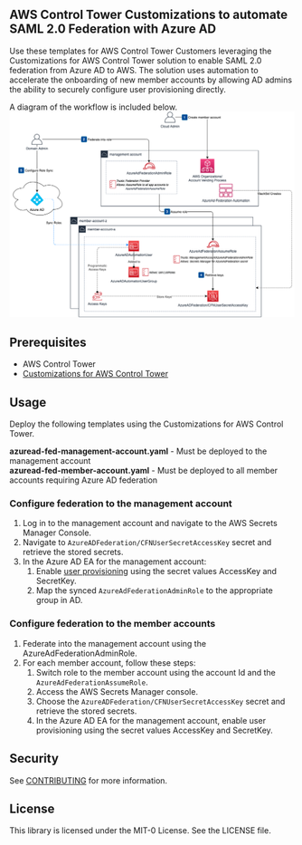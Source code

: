 ## AWS Control Tower Customizations to automate SAML 2.0 Federation with Azure AD

Use these templates for AWS Control Tower Customers leveraging the Customizations for AWS Control Tower solution to enable SAML 2.0 federation from Azure AD to AWS. The solution uses automation to accelerate the onboarding of new member accounts by allowing AD admins the ability to securely configure user provisioning directly.  

A diagram of the workflow is included below.  
![workflow diagram](img/azuread-automation-workflow.png)

## Prerequisites 
* AWS Control Tower
* [Customizations for AWS Control Tower](https://aws.amazon.com/solutions/implementations/customizations-for-aws-control-tower/)

## Usage
Deploy the following templates using the Customizations for AWS Control Tower.  

**azuread-fed-management-account.yaml** - Must be deployed to the management account  
**azuread-fed-member-account.yaml** - Must be deployed to all member accounts requiring Azure AD federation  

### Configure federation to the management account
1) Log in to the management account and navigate to the AWS Secrets Manager Console.
2) Navigate to `AzureADFederation/CFNUserSecretAccessKey` secret and retrieve the stored secrets.
3) In the Azure AD EA for the management account:
    1) Enable [user provisioning](https://docs.microsoft.com/en-us/azure/active-directory/saas-apps/amazon-web-service-tutorial#how-to-configure-role-provisioning-in-amazon-web-services-aws) using the secret values AccessKey and SecretKey.
    2) Map the synced `AzureAdFederationAdminRole` to the appropriate group in AD.

### Configure federation to the member accounts
1) Federate into the management account using the AzureAdFederationAdminRole. 
2) For each member account, follow these steps:
    1) Switch role to the member account using the account Id and the `AzureAdFederationAssumeRole`.
    2) Access the AWS Secrets Manager console.
    3) Choose the `AzureADFederation/CFNUserSecretAccessKey` secret and retrieve the stored secrets.
    4) In the Azure AD EA for the management account, enable user provisioning using the secret values AccessKey and SecretKey.

## Security

See [CONTRIBUTING](CONTRIBUTING.md#security-issue-notifications) for more information.

## License

This library is licensed under the MIT-0 License. See the LICENSE file.

